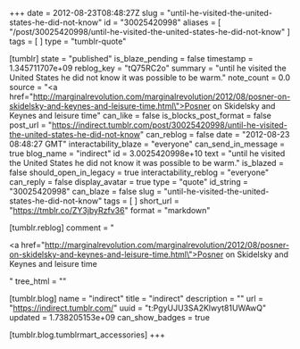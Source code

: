 +++
date = 2012-08-23T08:48:27Z
slug = "until-he-visited-the-united-states-he-did-not-know"
id = "30025420998"
aliases = [ "/post/30025420998/until-he-visited-the-united-states-he-did-not-know" ]
tags = [ ]
type = "tumblr-quote"

[tumblr]
state = "published"
is_blaze_pending = false
timestamp = 1.345711707e+09
reblog_key = "tQ75RC2o"
summary = "until he visited the United States he did not know it was possible to be warm."
note_count = 0.0
source = "<a href=\"http://marginalrevolution.com/marginalrevolution/2012/08/posner-on-skidelsky-and-keynes-and-leisure-time.html\">Posner on Skidelsky and Keynes and leisure time</a>"
can_like = false
is_blocks_post_format = false
post_url = "https://indirect.tumblr.com/post/30025420998/until-he-visited-the-united-states-he-did-not-know"
can_reblog = false
date = "2012-08-23 08:48:27 GMT"
interactability_blaze = "everyone"
can_send_in_message = true
blog_name = "indirect"
id = 3.0025420998e+10
text = "until he visited the United States he did not know it was possible to be warm."
is_blazed = false
should_open_in_legacy = true
interactability_reblog = "everyone"
can_reply = false
display_avatar = true
type = "quote"
id_string = "30025420998"
can_blaze = false
slug = "until-he-visited-the-united-states-he-did-not-know"
tags = [ ]
short_url = "https://tmblr.co/ZY3jbyRzfv36"
format = "markdown"

[tumblr.reblog]
comment = "<p><a href=\"http://marginalrevolution.com/marginalrevolution/2012/08/posner-on-skidelsky-and-keynes-and-leisure-time.html\">Posner on Skidelsky and Keynes and leisure time</a></p>"
tree_html = ""

[tumblr.blog]
name = "indirect"
title = "indirect"
description = ""
url = "https://indirect.tumblr.com/"
uuid = "t:PgyUJU3SA2Klwyt81UWAwQ"
updated = 1.738205153e+09
can_show_badges = true

[tumblr.blog.tumblrmart_accessories]
+++
